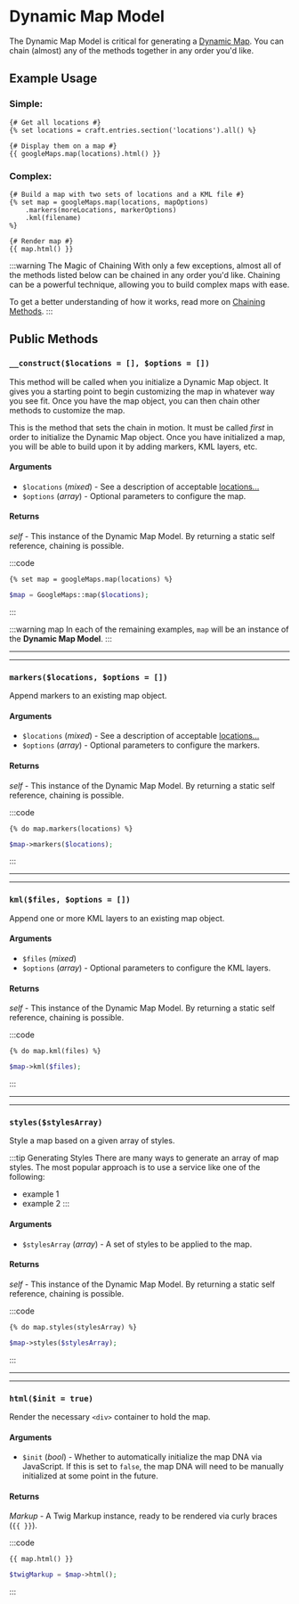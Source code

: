 # Dynamic Map Model

The Dynamic Map Model is critical for generating a [Dynamic Map](/maps/dynamic/). You can chain (almost) any of the methods together in any order you'd like.

## Example Usage

### Simple:

```twig
{# Get all locations #}
{% set locations = craft.entries.section('locations').all() %}

{# Display them on a map #}
{{ googleMaps.map(locations).html() }}
```

### Complex:

```twig
{# Build a map with two sets of locations and a KML file #}
{% set map = googleMaps.map(locations, mapOptions)
    .markers(moreLocations, markerOptions)
    .kml(filename)
%}

{# Render map #}
{{ map.html() }}
```

:::warning The Magic of Chaining
With only a few exceptions, almost all of the methods listed below can be chained in any order you'd like. Chaining can be a powerful technique, allowing you to build complex maps with ease.

 To get a better understanding of how it works, read more on [Chaining Methods](/maps/chaining/).
:::

## Public Methods

### `__construct($locations = [], $options = [])`

This method will be called when you initialize a Dynamic Map object. It gives you a starting point to begin customizing the map in whatever way you see fit. Once you have the map object, you can then chain other methods to customize the map. 

This is the method that sets the chain in motion. It must be called _first_ in order to initialize the Dynamic Map object. Once you have initialized a map, you will be able to build upon it by adding markers, KML layers, etc.

#### Arguments

 - `$locations` (_mixed_) - See a description of acceptable [locations...](/maps/locations/)
 - `$options` (_array_) - Optional parameters to configure the map.

#### Returns

_self_ - This instance of the Dynamic Map Model. By returning a static self reference, chaining is possible.

:::code
```twig
{% set map = googleMaps.map(locations) %}
```
```php
$map = GoogleMaps::map($locations);
```
:::

:::warning map
In each of the remaining examples, `map` will be an instance of the **Dynamic Map Model**.
:::

---
---

### `markers($locations, $options = [])`

Append markers to an existing map object.

#### Arguments

 - `$locations` (_mixed_) - See a description of acceptable [locations...](/maps/locations/)
 - `$options` (_array_) - Optional parameters to configure the markers.

#### Returns

_self_ - This instance of the Dynamic Map Model. By returning a static self reference, chaining is possible.

:::code
```twig
{% do map.markers(locations) %}
```
```php
$map->markers($locations);
```
:::

---
---

### `kml($files, $options = [])`

Append one or more KML layers to an existing map object.

#### Arguments

 - `$files` (_mixed_)
 - `$options` (_array_) - Optional parameters to configure the KML layers.

#### Returns

_self_ - This instance of the Dynamic Map Model. By returning a static self reference, chaining is possible.

:::code
```twig
{% do map.kml(files) %}
```
```php
$map->kml($files);
```
:::

---
---

### `styles($stylesArray)`

Style a map based on a given array of styles.

:::tip Generating Styles
There are many ways to generate an array of map styles. The most popular approach is to use a service like one of the following:

 - example 1
 - example 2
:::

#### Arguments

 - `$stylesArray` (_array_) - A set of styles to be applied to the map.

#### Returns

_self_ - This instance of the Dynamic Map Model. By returning a static self reference, chaining is possible.

:::code
```twig
{% do map.styles(stylesArray) %}
```
```php
$map->styles($stylesArray);
```
:::

---
---

### `html($init = true)`

Render the necessary `<div>` container to hold the map.

#### Arguments

 - `$init` (_bool_) - Whether to automatically initialize the map DNA via JavaScript. If this is set to `false`, the map DNA will need to be manually initialized at some point in the future.

#### Returns

_Markup_ - A Twig Markup instance, ready to be rendered via curly braces (`{{ }}`).

:::code
```twig
{{ map.html() }}
```
```php
$twigMarkup = $map->html();
```
:::
